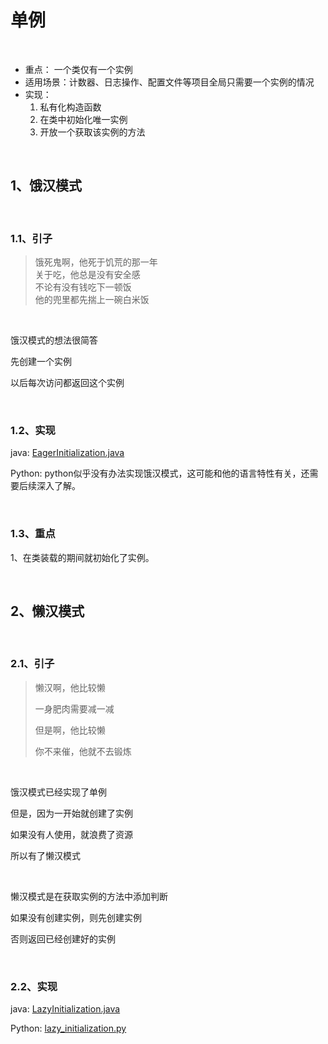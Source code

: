 # 单例

</br>

* 重点： 一个类仅有一个实例
* 适用场景：计数器、日志操作、配置文件等项目全局只需要一个实例的情况
* 实现：
  1. 私有化构造函数
  2. 在类中初始化唯一实例
  3. 开放一个获取该实例的方法

</br>

## 1、饿汉模式

</br>

### 1.1、引子

>饿死鬼啊，他死于饥荒的那一年</br>
关于吃，他总是没有安全感</br>
不论有没有钱吃下一顿饭</br>
他的兜里都先揣上一碗白米饭

</br>

饿汉模式的想法很简答

先创建一个实例

以后每次访问都返回这个实例

</br>

### 1.2、实现

java: [EagerInitialization.java](../designPatternJava/src/main/java/org/example/singletonPattern/EagerInitialization.java)

Python: python似乎没有办法实现饿汉模式，这可能和他的语言特性有关，还需要后续深入了解。

</br>


### 1.3、重点
1、在类装载的期间就初始化了实例。

</br>

## 2、懒汉模式

</br>

###  2.1、引子

> 懒汉啊，他比较懒
>
> 一身肥肉需要减一减
>
> 但是啊，他比较懒
>
> 你不来催，他就不去锻炼

</br>

饿汉模式已经实现了单例

但是，因为一开始就创建了实例

如果没有人使用，就浪费了资源

所以有了懒汉模式

</br>

懒汉模式是在获取实例的方法中添加判断

如果没有创建实例，则先创建实例

否则返回已经创建好的实例

</br>

### 2.2、实现

java:  [LazyInitialization.java](../designPatternJava/src/main/java/org/example/singletonPattern/LazyInitialization.java)

Python: [lazy_initialization.py](../design_pattern_python/singleton_pattern/lazy_initialization.py)







